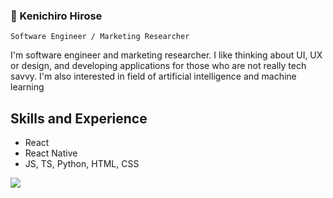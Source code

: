 ### 👋 Kenichiro Hirose 

`Software Engineer / Marketing Researcher`

I'm software engineer and marketing researcher. I like thinking about UI, UX or design, and developing applications for those who are not really tech savvy. I'm also interested in field of artificial intelligence and machine learning


## Skills and Experience
* React
* React Native
* JS, TS, Python, HTML, CSS

<a href="https://github.com/khiz125/github-readme-stats">
  <img align="left" src="https://github-readme-stats.vercel.app/api/top-langs/?username=khiz125&show_icons=true&layout=compact" />
</a>
